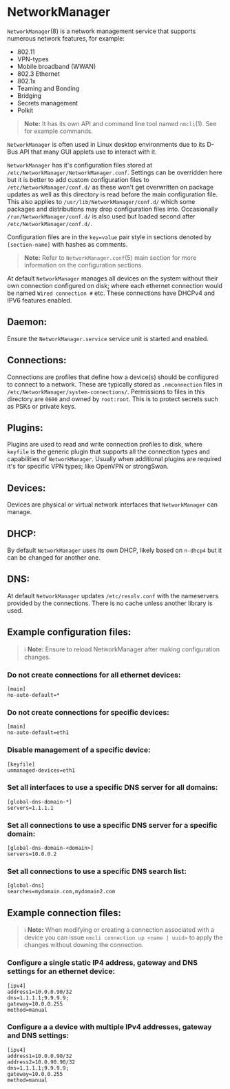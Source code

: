 # NetworkManager

`NetworkManager`(8) is a network management service that supports numerous network features, for example:

- 802.11
- VPN-types
- Mobile broadband (WWAN)
- 802.3 Ethernet
- 802.1x
- Teaming and Bonding
- Bridging
- Secrets management
- Polkit

> **Note:** It has its own API and command line tool named `nmcli`(1). See [](../../CheatSheet.md#networkmanager) for example commands.

`NetworkManager` is often used in Linux desktop environments due to its D-Bus API that many GUI applets use to interact with it. 

`NetworkManager` has it's configuration files stored at `/etc/NetworkManager/NetworkManager.conf`. Settings can be overridden here but it is better to add custom configuration files to `/etc/NetworkManager/conf.d/` as these won't get overwritten on package updates as well as this directory is read before the main configuration file. This also applies to `/usr/lib/NetworkManager/conf.d/` which some packages and distributions may drop configuration files into. Occasionally `/run/NetworkManager/conf.d/` is also used but loaded second after `/etc/NetworkManager/conf.d/`. 

Configuration files are in the `key=value` pair style in sections denoted by `[section-name]` with hashes as comments.

> **Note:** Refer to `NetworkManager.conf`(5) main section for more information on the configuration sections.

At default `NetworkManager` manages all devices on the system without their own connection configured on disk; where each ethernet connection would be named `Wired connection #` etc. These connections have DHCPv4 and IPV6 features enabled.

## Daemon:

Ensure the `NetworkManager.service` service unit is started and enabled.

## Connections:

Connections are profiles that define how a device(s) should be configured to connect to a network. These are typically stored as `.nmconnection` files in `/etc/NetworkManager/system-connections/`. Permissions to files in this directory are `0600` and owned by `root:root`. This is to protect secrets such as PSKs or private keys.

## Plugins:

Plugins are used to read and write connection profiles to disk, where `keyfile` is the generic plugin that supports all the connection types and capabilities of `NetworkManager`. Usually when additional plugins are required it's for specific VPN types; like OpenVPN or strongSwan.

## Devices:

Devices are physical or virtual network interfaces that `NetworkManager` can manage.

## DHCP:

By default `NetworkManager` uses its own DHCP, likely based on `n-dhcp4` but it can be changed for another one. 

## DNS:

At default `NetworkManager` updates `/etc/resolv.conf` with the nameservers provided by the connections. There is no cache unless another library is used.

## Example configuration files:

> ℹ️ **Note:** Ensure to reload NetworkManager after making configuration changes.

### Do not create connections for all ethernet devices:

```plaintext
[main]
no-auto-default=*
```

### Do not create connections for specific devices:

```plaintext
[main]
no-auto-default=eth1
```

### Disable management of a specific device:

```plaintext
[keyfile]
unmanaged-devices=eth1
```

### Set all interfaces to use a specific DNS server for all domains:

```plaintext
[global-dns-domain-*]
servers=1.1.1.1
```

### Set all connections to use a specific DNS server for a specific domain:

```plaintext
[global-dns-domain-<domain>]
servers=10.0.0.2
```

### Set all connections to use a specific DNS search list:

```plaintext
[global-dns]
searches=mydomain.com,mydomain2.com
```

## Example connection files:

> ℹ️ **Note:** When modifying or creating a connection associated with a device you can issue `nmcli connection up <name | uuid>` to apply the changes without downing the connection.

### Configure a single static IP4 address, gateway and DNS settings for an ethernet device:

```plaintext
[ipv4]
address1=10.0.0.90/32
dns=1.1.1.1;9.9.9.9;
gateway=10.0.0.255
method=manual
```

### Configure a a device with multiple IPv4 addresses, gateway and DNS settings:

```plaintext
[ipv4]
address1=10.0.0.90/32
address2=10.0.90.90/32
dns=1.1.1.1;9.9.9.9;
gateway=10.0.0.255
method=manual
```